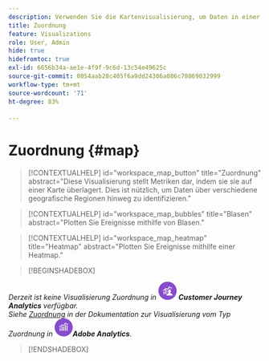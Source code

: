 ```yaml
---
description: Verwenden Sie die Kartenvisualisierung, um Daten in einer geografischen Kartenvisualisierung darzustellen
title: Zuordnung
feature: Visualizations
role: User, Admin
hide: true
hidefromtoc: true
exl-id: 6656b34a-ae1e-4f9f-9c6d-13c54e49625c
source-git-commit: 8054aab28c405f6a9dd24306a086c78069032999
workflow-type: tm+mt
source-wordcount: '71'
ht-degree: 83%

---
```


# Zuordnung {#map}

<!-- markdownlint-disable MD034 -->

>[!CONTEXTUALHELP]
>id="workspace_map_button"
>title="Zuordnung"
>abstract="Diese Visualisierung stellt Metriken dar, indem sie sie auf einer Karte überlagert. Dies ist nützlich, um Daten über verschiedene geografische Regionen hinweg zu identifizieren."

<!-- markdownlint-enable MD034 -->

<!-- markdownlint-disable MD034 -->

>[!CONTEXTUALHELP]
>id="workspace_map_bubbles"
>title="Blasen"
>abstract="Plotten Sie Ereignisse mithilfe von Blasen."

<!-- markdownlint-enable MD034 -->

<!-- markdownlint-disable MD034 -->

>[!CONTEXTUALHELP]
>id="workspace_map_heatmap"
>title="Heatmap"
>abstract="Plotten Sie Ereignisse mithilfe einer Heatmap."

<!-- markdownlint-enable MD034 -->

>[!BEGINSHADEBOX]

_Derzeit ist keine Visualisierung Zuordnung in_ ![CustomerJourneyAnalytics](/help/assets/icons/CustomerJourneyAnalytics.svg) _&#x200B;**Customer Journey Analytics** verfügbar._<br/>_Siehe [Zuordnung](https://experienceleague.adobe.com/de/docs/analytics/analyze/analysis-workspace/visualizations/map-visualization) in der Dokumentation zur Visualisierung vom Typ Zuordnung in_ ![AdobeAnalytics](/help/assets/icons/AdobeAnalytics.svg) _&#x200B;**Adobe Analytics**._

>[!ENDSHADEBOX]
